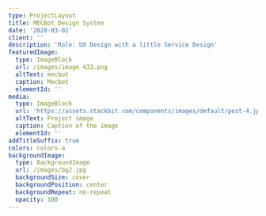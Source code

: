 ```yaml
---
type: ProjectLayout
title: MECBot Design System
date: '2020-03-02'
client: ''
description: 'Role: UX Design with a little Service Design'
featuredImage:
  type: ImageBlock
  url: /images/image 433.png
  altText: mecbot
  caption: Mecbot
  elementId: ''
media:
  type: ImageBlock
  url: 'https://assets.stackbit.com/components/images/default/post-4.jpeg'
  altText: Project image
  caption: Caption of the image
  elementId: ''
addTitleSuffix: true
colors: colors-a
backgroundImage:
  type: BackgroundImage
  url: /images/bg2.jpg
  backgroundSize: cover
  backgroundPosition: center
  backgroundRepeat: no-repeat
  opacity: 100
---
```

